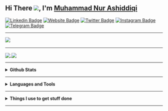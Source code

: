 ## Hi There <img src="https://raw.githubusercontent.com/iampavangandhi/iampavangandhi/master/gifs/Hi.gif" width="30px">, I'm [Muhammad Nur Ashiddiqi](https://github.com/Tnembull/)
[![Linkedin Badge](https://img.shields.io/badge/-LinkedIn-0e76a8?style=flat-square&logo=Linkedin&logoColor=white)](https://www.linkedin.com/in/muhammadnurashiddiqi/)
[![Website Badge](https://img.shields.io/badge/Website-3b5998?style=flat-square&logo=google-chrome&logoColor=white)](https://tnembull.github.io/)
[![Twitter Badge](https://img.shields.io/badge/-Twitter-00acee?style=flat-square&logo=Twitter&logoColor=white)](https://twitter.com/akulohbulin/)
[![Instagram Badge](https://img.shields.io/badge/-Instagram-e4405f?style=flat-square&logo=Instagram&logoColor=white)](https://instagram.com/m.nur.ashiddiqi/)
[![Telegram Badge](https://img.shields.io/badge/-Telegram-0088cc?style=flat-square&logo=Telegram&logoColor=white)](https://t.me/secretindex)

---

<img src="https://media.giphy.com/media/xT8pe2M9qM4bidp4GY/giphy.gif"/>

---

<a href="https://github.com/Tnembull/WebLanjut/">
  <img align="center" src="https://github-readme-stats.vercel.app/api/pin/?username=Tnembull&repo=WebLanjut&theme=vue-dark" />
</a>
<a href="https://github.com/Tnembull/TAM">
  <img align="center" src="https://github-readme-stats.vercel.app/api/pin/?username=Tnembull&repo=TAM&theme=vue-dark" />
</a>

---

<details>	
  <summary><b> Github Stats</b></summary>
<img height="180em" src="https://github-readme-stats.vercel.app/api?username=Tnembull&show_icons=true&theme=calm&hide_border=true" />
<img height="180em" src="https://github-readme-stats.vercel.app/api/top-langs/?username=Tnembull&layout=compact&theme=calm&hide_border=true"/>
</details>

---

<details>	
  <summary><b> Languages and Tools</b></summary>
<code><img height="25" src="https://raw.githubusercontent.com/github/explore/80688e429a7d4ef2fca1e82350fe8e3517d3494d/topics/cpp/cpp.png" alt="cpp"></code>
<code><img height="25" src="https://raw.githubusercontent.com/github/explore/80688e429a7d4ef2fca1e82350fe8e3517d3494d/topics/java/java.png" alt="java"></code>
<code><img height="25" src="https://raw.githubusercontent.com/github/explore/80688e429a7d4ef2fca1e82350fe8e3517d3494d/topics/python/python.png" alt="python"></code>
<code><img height="25" src="https://raw.githubusercontent.com/github/explore/80688e429a7d4ef2fca1e82350fe8e3517d3494d/topics/html/html.png" alt="html"></code>
<code><img height="25" src="https://raw.githubusercontent.com/github/explore/80688e429a7d4ef2fca1e82350fe8e3517d3494d/topics/css/css.png" alt="css"></code>
<code><img height="25" src="https://raw.githubusercontent.com/github/explore/80688e429a7d4ef2fca1e82350fe8e3517d3494d/topics/javascript/javascript.png" alt="javascript"></code>
<code><img height="25" src="https://raw.githubusercontent.com/github/explore/80688e429a7d4ef2fca1e82350fe8e3517d3494d/topics/nodejs/nodejs.png" alt="nodejs"></code>
<code><img height="25" src="https://raw.githubusercontent.com/github/explore/80688e429a7d4ef2fca1e82350fe8e3517d3494d/topics/sql/sql.png" alt="sql"></code>
<code><img height="25" src="https://devicons.github.io/devicon/devicon.git/icons/git/git-original.svg" alt="git"></code>
<code><img height="25" src="https://raw.githubusercontent.com/github/explore/80688e429a7d4ef2fca1e82350fe8e3517d3494d/topics/terminal/terminal.png" alt="terminal"></code>
</details>

---

<details>	
  <br />
  <summary><b> Things I use to get stuff done</b></summary>
  	<ul>
  	    <li><b>OS:</b> Windows 10 Pro And Kali Linux 2020</li>
	    <li><b>Laptop: </b> Lenovo ThinkPad x240 (i5)</li>
  	    <li><b>Browser: </b> Google Chrome And Firefox Developer Edition</li>
	    <li><b>Code Editor:</b> VSCode - The best editor out there</li>
	    <br />
	</ul>	
</details>

---
